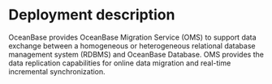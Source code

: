 # Deployment description

OceanBase provides OceanBase Migration Service (OMS) to support data exchange between a homogeneous or heterogeneous relational database management system (RDBMS) and OceanBase Database. OMS provides the data replication capabilities for online data migration and real-time incremental synchronization.
